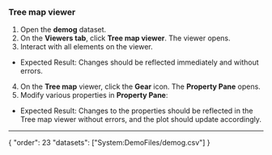 ### Tree map viewer

1. Open the **demog** dataset.
2. On the **Viewers tab**, click **Tree map viewer**. The viewer opens.
3. Interact with all elements on the viewer. 
* Expected Result: Changes should be reflected immediately and without errors. 
4. On the **Tree map** viewer, click the **Gear** icon. The **Property Pane** opens.
5. Modify various properties in **Property Pane**:
  * Expected Result: Changes to the properties should be reflected in the Tree map viewer without errors, and the plot should update accordingly.

---
{
  "order": 23
  "datasets": ["System:DemoFiles/demog.csv"]
}